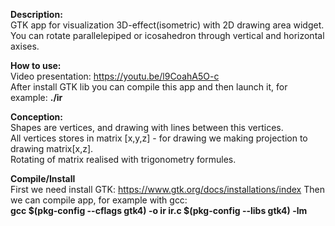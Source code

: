 <b>Description:</b><br>
GTK app for visualization 3D-effect(isometric) with 2D drawing area widget. <br>
You can rotate parallelepiped or icosahedron through vertical and horizontal axises.<br>

<b>How to use:</b><br>
Video presentation: <a href="https://youtu.be/l9CoahA5O-c">https://youtu.be/l9CoahA5O-c</a><br>
After install GTK lib you can compile this app and then launch it, for example: <b>./ir</b>

<b>Conception:</b><br>
Shapes are vertices, and drawing with lines between this vertices.<br>
All vertices stores in matrix [x,y,z] - for drawing we making projection to drawing matrix[x,z].<br>
Rotating of matrix realised with trigonometry formules.<br>

<b>Compile/Install</b><br>
First we need install GTK: <a href="https://www.gtk.org/docs/installations/index">https://www.gtk.org/docs/installations/index</a>
Then we can compile app, for example with gcc:<br>
<b>gcc $(pkg-config --cflags gtk4) -o ir ir.c $(pkg-config --libs gtk4) -lm</b>